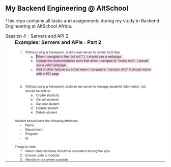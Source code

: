 ## My Backend Engineering @ AltSchool

This repo contains all tasks and assignments during my study in Backend Engineering at AltSchool Africa. 

Session 4 - Servers and API 2
![Class Exercises](image.png)